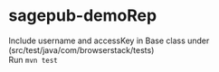 # sagepub-demoRep
Include username and accessKey in Base class under (src/test/java/com/browserstack/tests) </br>
Run ```mvn test```
